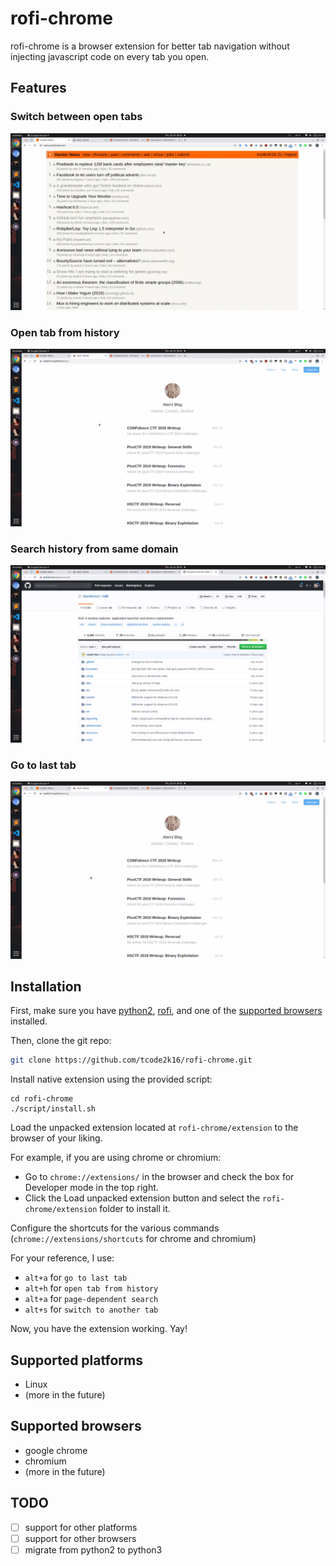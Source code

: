 # rofi-chrome

rofi-chrome is a browser extension for better tab navigation without injecting javascript code on every tab you open.

## Features

### Switch between open tabs

![](res/open-tab.gif)

### Open tab from history

![](res/history.gif)

### Search history from same domain

![](res/same-page.gif)

### Go to last tab

![](res/last-tab.gif)


## Installation

First, make sure you have [python2](https://www.python.org), [rofi](https://github.com/davatorium/rofi), and one of the [supported browsers](#supported-browsers) installed.

Then, clone the git repo:

```sh
git clone https://github.com/tcode2k16/rofi-chrome.git
```

Install native extension using the provided script:

```
cd rofi-chrome
./script/install.sh
```

Load the unpacked extension located at `rofi-chrome/extension` to the browser of your liking.

For example, if you are using chrome or chromium:

* Go to `chrome://extensions/` in the browser and check the box for Developer mode in the top right.
* Click the Load unpacked extension button and select the `rofi-chrome/extension` folder to install it.

Configure the shortcuts for the various commands (`chrome://extensions/shortcuts` for chrome and chromium)

For your reference, I use:

- `alt+a` for `go to last tab`
- `alt+h` for `open tab from history`
- `alt+a` for `page-dependent search`
- `alt+s` for `switch to another tab`

Now, you have the extension working. Yay!

## Supported platforms

- Linux
- (more in the future)

## Supported browsers

- google chrome
- chromium
- (more in the future)

## TODO

- [ ] support for other platforms
- [ ] support for other browsers
- [ ] migrate from python2 to python3